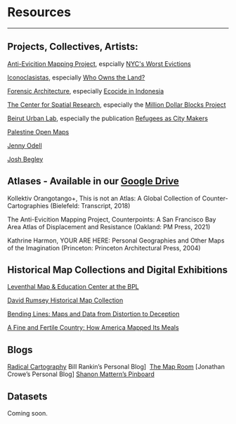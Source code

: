 # Resources
-------------------------
## Projects, Collectives, Artists:  

[Anti-Evicition Mapping Project](https://antievictionmap.com/), espcially [NYC's Worst Evictions](https://www.worstevictorsnyc.org/)

[Iconoclasistas](https://iconoclasistas.net/), especially [Who Owns the Land?](https://iconoclasistas.net/portfolio-item/mapamundi-2019-esp-ing/)

[Forensic Architecture](https://forensic-architecture.org), especially [Ecocide in Indonesia](https://forensic-architecture.org/investigation/ecocide-in-indonesia)

[The Center for Spatial Research](https://c4sr.columbia.edu/projects), especially the [Million Dollar Blocks Project](https://c4sr.columbia.edu/projects/million-dollar-blocks)

[Beirut Urban Lab](https://www.beiruturbanlab.com/), especially the publication [Refugees as City Makers](http://api.beiruturbanlab.com/Content/uploads/Articles/892~20180910_refugees_as_city_makers.pdf) 

[Palestine Open Maps](https://palopenmaps.org/)

[Jenny Odell](https://www.jennyodell.com/satellite-landscapes.html) 

[Josh Begley](https://www.youtube.com/watch?v=sIe9p7tslpg) 

## Atlases - Available in our [Google Drive](https://drive.google.com/drive/u/0/folders/1ZBmQ_vH69D3jO9HD19M914mBw4OG3g0k)

Kollektiv Orangotango+, This is not an Atlas: A Global Collection of Counter-Cartographies (Bielefeld: Transcript, 2018)

The Anti-Evicition Mapping Project, Counterpoints: A San Francisco Bay Area Atlas of Displacement and Resistance (Oakland: PM Press, 2021) 

Kathrine Harmon, YOUR ARE HERE: Personal Geographies and Other Maps of the Imagination (Princeton: Princeton Architectural Press, 2004)

## Historical Map Collections and Digital Exhibitions

[Leventhal Map & Education Center at the BPL](https://www.leventhalmap.org/)

[David Rumsey Historical Map Collection](https://www.davidrumsey.com/)

[Bending Lines: Maps and Data from Distortion to Deception](https://www.leventhalmap.org/digital-exhibitions/bending-lines/)

[A Fine and Fertile Country: How America Mapped Its Meals](https://harvard-cga.maps.arcgis.com/apps/MapJournal/index.html?appid=761cc8613d0f40db8022d8e4218fff58)

## Blogs

[Radical Cartography](http://www.radicalcartography.net/) Bill Rankin’s Personal Blog] 
[The Map Room](https://www.maproomblog.com/) [Jonathan Crowe’s Personal Blog] 
[Shanon Mattern’s Pinboard](https://pinboard.in/u:shannon_mattern/) 

## Datasets 

Coming soon. 


